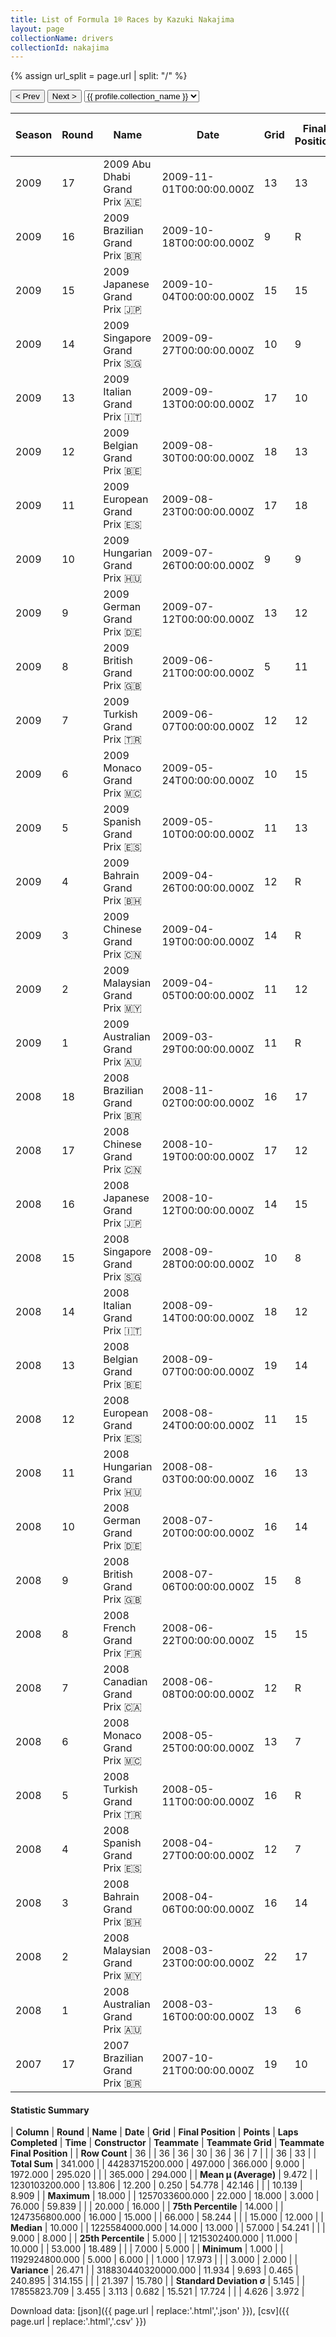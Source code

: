 ```yaml
---
title: List of Formula 1® Races by Kazuki Nakajima
layout: page
collectionName: drivers
collectionId: nakajima
---
```


{% assign url_split = page.url | split: "/" %}
<div id="collection-navigation">
<button onclick="selector.options[selector.selectedIndex-1].value && (window.location = selector.options[selector.selectedIndex-1].value);">&lt; Prev</button>
<button onclick="selector.options[selector.selectedIndex+1].value && (window.location = selector.options[selector.selectedIndex+1].value);">Next &gt;</button>
<select id="selector" onchange="this.options[this.selectedIndex].value && (window.location = this.options[this.selectedIndex].value);">
  {% for collectionId in site.data[page.collectionName].refs %}
    {% if collectionId == page.collectionId %}
      {% assign selected = "selected" %}
    {% else %}
      {% assign selected = "" %}
    {% endif %}
    {% assign profile = site.data[page.collectionName][collectionId].profile %}
    <option value="/f1/{{ page.collectionName }}/{{ collectionId }}/{{ url_split[4] }}" {{ selected }}>{{ profile.collection_name }}</option>
  {% endfor %}
</select>
</div>

| Season | Round | Name | Date | Grid | Final Position | Points | Laps Completed | Time | Constructor | Teammate | Teammate Grid | Teammate Final Position |
|--|--|--|--|--|--|--|--|--|--|--|--|--|
| 2009 | 17 | 2009 Abu Dhabi Grand Prix 🇦🇪 | 2009-11-01T00:00:00.000Z | 13 | 13 | 0.0 | 55 | +59.839 | Williams 🇬🇧 | [Nico Rosberg 🇩🇪](/f1/drivers/rosberg) | 9 | 9 |
| 2009 | 16 | 2009 Brazilian Grand Prix 🇧🇷 | 2009-10-18T00:00:00.000Z | 9 | R | 0.0 | 30 |   | Williams 🇬🇧 | [Nico Rosberg 🇩🇪](/f1/drivers/rosberg) | 7 | R |
| 2009 | 15 | 2009 Japanese Grand Prix 🇯🇵 | 2009-10-04T00:00:00.000Z | 15 | 15 | 0.0 | 53 | +17.973 | Williams 🇬🇧 | [Nico Rosberg 🇩🇪](/f1/drivers/rosberg) | 7 | 5 |
| 2009 | 14 | 2009 Singapore Grand Prix 🇸🇬 | 2009-09-27T00:00:00.000Z | 10 | 9 | 0.0 | 61 | +56.054 | Williams 🇬🇧 | [Nico Rosberg 🇩🇪](/f1/drivers/rosberg) | 3 | 11 |
| 2009 | 13 | 2009 Italian Grand Prix 🇮🇹 | 2009-09-13T00:00:00.000Z | 17 | 10 | 0.0 | 53 | +2:42.163 | Williams 🇬🇧 | [Nico Rosberg 🇩🇪](/f1/drivers/rosberg) | 18 | 16 |
| 2009 | 12 | 2009 Belgian Grand Prix 🇧🇪 | 2009-08-30T00:00:00.000Z | 18 | 13 | 0.0 | 44 | +54.241 | Williams 🇬🇧 | [Nico Rosberg 🇩🇪](/f1/drivers/rosberg) | 10 | 8 |
| 2009 | 11 | 2009 European Grand Prix 🇪🇸 | 2009-08-23T00:00:00.000Z | 17 | 18 | 0.0 | 54 |   | Williams 🇬🇧 | [Nico Rosberg 🇩🇪](/f1/drivers/rosberg) | 7 | 5 |
| 2009 | 10 | 2009 Hungarian Grand Prix 🇭🇺 | 2009-07-26T00:00:00.000Z | 9 | 9 | 0.0 | 70 | +1:08.774 | Williams 🇬🇧 | [Nico Rosberg 🇩🇪](/f1/drivers/rosberg) | 5 | 4 |
| 2009 | 9 | 2009 German Grand Prix 🇩🇪 | 2009-07-12T00:00:00.000Z | 13 | 12 | 0.0 | 60 | +1:02.876 | Williams 🇬🇧 | [Nico Rosberg 🇩🇪](/f1/drivers/rosberg) | 15 | 4 |
| 2009 | 8 | 2009 British Grand Prix 🇬🇧 | 2009-06-21T00:00:00.000Z | 5 | 11 | 0.0 | 60 | +1:14.023 | Williams 🇬🇧 | [Nico Rosberg 🇩🇪](/f1/drivers/rosberg) | 7 | 5 |
| 2009 | 7 | 2009 Turkish Grand Prix 🇹🇷 | 2009-06-07T00:00:00.000Z | 12 | 12 | 0.0 | 58 | +1:06.376 | Williams 🇬🇧 | [Nico Rosberg 🇩🇪](/f1/drivers/rosberg) | 9 | 5 |
| 2009 | 6 | 2009 Monaco Grand Prix 🇲🇨 | 2009-05-24T00:00:00.000Z | 10 | 15 | 0.0 | 76 |   | Williams 🇬🇧 | [Nico Rosberg 🇩🇪](/f1/drivers/rosberg) | 6 | 6 |
| 2009 | 5 | 2009 Spanish Grand Prix 🇪🇸 | 2009-05-10T00:00:00.000Z | 11 | 13 | 0.0 | 65 |   | Williams 🇬🇧 | [Nico Rosberg 🇩🇪](/f1/drivers/rosberg) | 9 | 8 |
| 2009 | 4 | 2009 Bahrain Grand Prix 🇧🇭 | 2009-04-26T00:00:00.000Z | 12 | R | 0.0 | 48 |   | Williams 🇬🇧 | [Nico Rosberg 🇩🇪](/f1/drivers/rosberg) | 9 | 9 |
| 2009 | 3 | 2009 Chinese Grand Prix 🇨🇳 | 2009-04-19T00:00:00.000Z | 14 | R | 0.0 | 43 |   | Williams 🇬🇧 | [Nico Rosberg 🇩🇪](/f1/drivers/rosberg) | 7 | 15 |
| 2009 | 2 | 2009 Malaysian Grand Prix 🇲🇾 | 2009-04-05T00:00:00.000Z | 11 | 12 | 0.0 | 31 |   | Williams 🇬🇧 | [Nico Rosberg 🇩🇪](/f1/drivers/rosberg) | 4 | 8 |
| 2009 | 1 | 2009 Australian Grand Prix 🇦🇺 | 2009-03-29T00:00:00.000Z | 11 | R | 0.0 | 17 |   | Williams 🇬🇧 | [Nico Rosberg 🇩🇪](/f1/drivers/rosberg) | 5 | 6 |
| 2008 | 18 | 2008 Brazilian Grand Prix 🇧🇷 | 2008-11-02T00:00:00.000Z | 16 | 17 | 0.0 | 69 |   | Williams 🇬🇧 | [Nico Rosberg 🇩🇪](/f1/drivers/rosberg) | 18 | 12 |
| 2008 | 17 | 2008 Chinese Grand Prix 🇨🇳 | 2008-10-19T00:00:00.000Z | 17 | 12 | 0.0 | 56 | +1:30.847 | Williams 🇬🇧 | [Nico Rosberg 🇩🇪](/f1/drivers/rosberg) | 14 | 15 |
| 2008 | 16 | 2008 Japanese Grand Prix 🇯🇵 | 2008-10-12T00:00:00.000Z | 14 | 15 | 0.0 | 66 |   | Williams 🇬🇧 | [Nico Rosberg 🇩🇪](/f1/drivers/rosberg) | 15 | 11 |
| 2008 | 15 | 2008 Singapore Grand Prix 🇸🇬 | 2008-09-28T00:00:00.000Z | 10 | 8 | 1.0 | 61 | +18.489 | Williams 🇬🇧 | [Nico Rosberg 🇩🇪](/f1/drivers/rosberg) | 8 | 2 |
| 2008 | 14 | 2008 Italian Grand Prix 🇮🇹 | 2008-09-14T00:00:00.000Z | 18 | 12 | 0.0 | 53 | +1:02.015 | Williams 🇬🇧 | [Nico Rosberg 🇩🇪](/f1/drivers/rosberg) | 5 | 14 |
| 2008 | 13 | 2008 Belgian Grand Prix 🇧🇪 | 2008-09-07T00:00:00.000Z | 19 | 14 | 0.0 | 43 |   | Williams 🇬🇧 | [Nico Rosberg 🇩🇪](/f1/drivers/rosberg) | 15 | 12 |
| 2008 | 12 | 2008 European Grand Prix 🇪🇸 | 2008-08-24T00:00:00.000Z | 11 | 15 | 0.0 | 56 |   | Williams 🇬🇧 | [Nico Rosberg 🇩🇪](/f1/drivers/rosberg) | 9 | 8 |
| 2008 | 11 | 2008 Hungarian Grand Prix 🇭🇺 | 2008-08-03T00:00:00.000Z | 16 | 13 | 0.0 | 69 |   | Williams 🇬🇧 | [Nico Rosberg 🇩🇪](/f1/drivers/rosberg) | 14 | 14 |
| 2008 | 10 | 2008 German Grand Prix 🇩🇪 | 2008-07-20T00:00:00.000Z | 16 | 14 | 0.0 | 67 | +1:00.003 | Williams 🇬🇧 | [Nico Rosberg 🇩🇪](/f1/drivers/rosberg) | 13 | 10 |
| 2008 | 9 | 2008 British Grand Prix 🇬🇧 | 2008-07-06T00:00:00.000Z | 15 | 8 | 1.0 | 59 |   | Williams 🇬🇧 | [Nico Rosberg 🇩🇪](/f1/drivers/rosberg) | 20 | 9 |
| 2008 | 8 | 2008 French Grand Prix 🇫🇷 | 2008-06-22T00:00:00.000Z | 15 | 15 | 0.0 | 69 |   | Williams 🇬🇧 | [Nico Rosberg 🇩🇪](/f1/drivers/rosberg) | 19 | 16 |
| 2008 | 7 | 2008 Canadian Grand Prix 🇨🇦 | 2008-06-08T00:00:00.000Z | 12 | R | 0.0 | 46 |   | Williams 🇬🇧 | [Nico Rosberg 🇩🇪](/f1/drivers/rosberg) | 5 | 10 |
| 2008 | 6 | 2008 Monaco Grand Prix 🇲🇨 | 2008-05-25T00:00:00.000Z | 13 | 7 | 2.0 | 76 | +30.180 | Williams 🇬🇧 | [Nico Rosberg 🇩🇪](/f1/drivers/rosberg) | 6 | R |
| 2008 | 5 | 2008 Turkish Grand Prix 🇹🇷 | 2008-05-11T00:00:00.000Z | 16 | R | 0.0 | 1 |   | Williams 🇬🇧 | [Nico Rosberg 🇩🇪](/f1/drivers/rosberg) | 11 | 8 |
| 2008 | 4 | 2008 Spanish Grand Prix 🇪🇸 | 2008-04-27T00:00:00.000Z | 12 | 7 | 2.0 | 66 | +58.244 | Williams 🇬🇧 | [Nico Rosberg 🇩🇪](/f1/drivers/rosberg) | 15 | R |
| 2008 | 3 | 2008 Bahrain Grand Prix 🇧🇭 | 2008-04-06T00:00:00.000Z | 16 | 14 | 0.0 | 56 |   | Williams 🇬🇧 | [Nico Rosberg 🇩🇪](/f1/drivers/rosberg) | 8 | 8 |
| 2008 | 2 | 2008 Malaysian Grand Prix 🇲🇾 | 2008-03-23T00:00:00.000Z | 22 | 17 | 0.0 | 54 |   | Williams 🇬🇧 | [Nico Rosberg 🇩🇪](/f1/drivers/rosberg) | 16 | 14 |
| 2008 | 1 | 2008 Australian Grand Prix 🇦🇺 | 2008-03-16T00:00:00.000Z | 13 | 6 | 3.0 | 57 |   | Williams 🇬🇧 | [Nico Rosberg 🇩🇪](/f1/drivers/rosberg) | 7 | 3 |
| 2007 | 17 | 2007 Brazilian Grand Prix 🇧🇷 | 2007-10-21T00:00:00.000Z | 19 | 10 | 0.0 | 70 |   | Williams 🇬🇧 | [Nico Rosberg 🇩🇪](/f1/drivers/rosberg) | 10 | 4 |

#### Statistic Summary

| **Column** | **Round** | **Name** | **Date** | **Grid** | **Final Position** | **Points** | **Laps Completed** | **Time** | **Constructor** | **Teammate** | **Teammate Grid** | **Teammate Final Position** |
| **Row Count** | 36 |  | 36 | 36 | 30 | 36 | 36 | 7 |  |  | 36 | 33 |
| **Total Sum** | 341.000 |  | 44283715200.000 | 497.000 | 366.000 | 9.000 | 1972.000 | 295.020 |  |  | 365.000 | 294.000 |
| **Mean μ (Average)** | 9.472 |  | 1230103200.000 | 13.806 | 12.200 | 0.250 | 54.778 | 42.146 |  |  | 10.139 | 8.909 |
| **Maximum** | 18.000 |  | 1257033600.000 | 22.000 | 18.000 | 3.000 | 76.000 | 59.839 |  |  | 20.000 | 16.000 |
| **75th Percentile** | 14.000 |  | 1247356800.000 | 16.000 | 15.000 |  | 66.000 | 58.244 |  |  | 15.000 | 12.000 |
| **Median** | 10.000 |  | 1225584000.000 | 14.000 | 13.000 |  | 57.000 | 54.241 |  |  | 9.000 | 8.000 |
| **25th Percentile** | 5.000 |  | 1215302400.000 | 11.000 | 10.000 |  | 53.000 | 18.489 |  |  | 7.000 | 5.000 |
| **Minimum** | 1.000 |  | 1192924800.000 | 5.000 | 6.000 |  | 1.000 | 17.973 |  |  | 3.000 | 2.000 |
| **Variance** | 26.471 |  | 318830440320000.000 | 11.934 | 9.693 | 0.465 | 240.895 | 314.155 |  |  | 21.397 | 15.780 |
| **Standard Deviation σ** | 5.145 |  | 17855823.709 | 3.455 | 3.113 | 0.682 | 15.521 | 17.724 |  |  | 4.626 | 3.972 |

Download data: [json]({{ page.url | replace:'.html','.json' }}), [csv]({{ page.url | replace:'.html','.csv' }})
